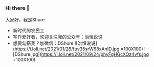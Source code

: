 ### Hi there 👋

<!--
**dddreams/dddreams** is a ✨ _special_ ✨ repository because its `README.md` (this file) appears on your GitHub profile.

Here are some ideas to get you started:

- 🔭 I’m currently working on ...
- 🌱 I’m currently learning ...
- 👯 I’m looking to collaborate on ...
- 🤔 I’m looking for help with ...
- 💬 Ask me about ...
- 📫 How to reach me: ...
- 😄 Pronouns: ...
- ⚡ Fun fact: ...
-->
大家好，我是Shure
- 新时代的农民工
- 写作爱好者，欢迎关注我的公众号：治恒说说
- 想要勾搭我？加微信：DShure
![治恒说说](https://i.loli.net/2021/01/26/fuv35srW68xAnID.jpg =100X100)
![DShure.jpg](https://i.loli.net/2021/09/24/phyFgHGcXQz4vfs.jpg =100X100)
